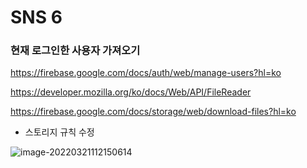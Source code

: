 # SNS 6

### 현재 로그인한 사용자 가져오기

https://firebase.google.com/docs/auth/web/manage-users?hl=ko



https://developer.mozilla.org/ko/docs/Web/API/FileReader

https://firebase.google.com/docs/storage/web/download-files?hl=ko



- 스토리지 규칙 수정

![image-20220321112150614](C:\Users\KHY\AppData\Roaming\Typora\typora-user-images\image-20220321112150614.png)

